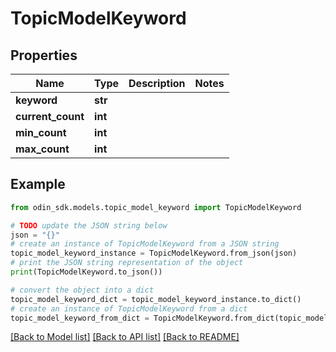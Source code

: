 # TopicModelKeyword


## Properties

Name | Type | Description | Notes
------------ | ------------- | ------------- | -------------
**keyword** | **str** |  | 
**current_count** | **int** |  | 
**min_count** | **int** |  | 
**max_count** | **int** |  | 

## Example

```python
from odin_sdk.models.topic_model_keyword import TopicModelKeyword

# TODO update the JSON string below
json = "{}"
# create an instance of TopicModelKeyword from a JSON string
topic_model_keyword_instance = TopicModelKeyword.from_json(json)
# print the JSON string representation of the object
print(TopicModelKeyword.to_json())

# convert the object into a dict
topic_model_keyword_dict = topic_model_keyword_instance.to_dict()
# create an instance of TopicModelKeyword from a dict
topic_model_keyword_from_dict = TopicModelKeyword.from_dict(topic_model_keyword_dict)
```
[[Back to Model list]](../README.md#documentation-for-models) [[Back to API list]](../README.md#documentation-for-api-endpoints) [[Back to README]](../README.md)


